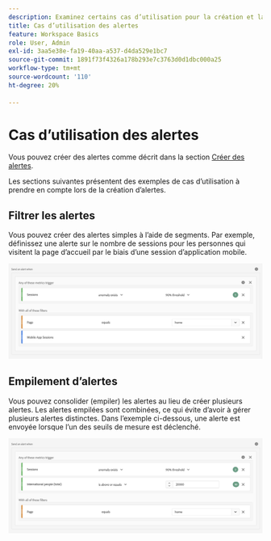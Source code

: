 ```yaml
---
description: Examinez certains cas d’utilisation pour la création et la gestion des alertes.
title: Cas d’utilisation des alertes
feature: Workspace Basics
role: User, Admin
exl-id: 3aa5e38e-fa19-40aa-a537-d4da529e1bc7
source-git-commit: 1891f73f4326a178b293e7c3763d0d1dbc000a25
workflow-type: tm+mt
source-wordcount: '110'
ht-degree: 20%

---
```


# Cas d’utilisation des alertes

Vous pouvez créer des alertes comme décrit dans la section [Créer des alertes](/help/components/c-intelligent-alerts/alert-builder.md).

Les sections suivantes présentent des exemples de cas d’utilisation à prendre en compte lors de la création d’alertes.

## Filtrer les alertes

Vous pouvez créer des alertes simples à l’aide de segments. Par exemple, définissez une alerte sur le nombre de sessions pour les personnes qui visitent la page d’accueil par le biais d’une session d’application mobile.


![](assets/alerts-example1.png)



## Empilement d’alertes

Vous pouvez consolider (empiler) les alertes au lieu de créer plusieurs alertes. Les alertes empilées sont combinées, ce qui évite d’avoir à gérer plusieurs alertes distinctes. Dans l’exemple ci-dessous, une alerte est envoyée lorsque l’un des seuils de mesure est déclenché.

![](assets/alerts-example2.png)
